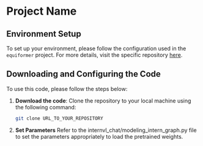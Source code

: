 # Project Name

## Environment Setup

To set up your environment, please follow the configuration used in the `equiformer` project. For more details, visit the specific repository [here](URL_TO_EQUIFORMER_REPOSITORY).

## Downloading and Configuring the Code

To use this code, please follow the steps below:

1. **Download the code**:
   Clone the repository to your local machine using the following command:

   ```bash
   git clone URL_TO_YOUR_REPOSITORY

2. **Set Parameters**
   Refer to the internvl_chat/modeling_intern_graph.py file to set the parameters appropriately to load the pretrained weights.
